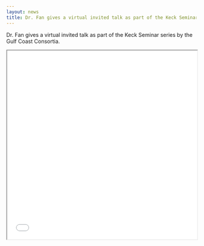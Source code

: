 ```yaml
---
layout: news
title: Dr. Fan gives a virtual invited talk as part of the Keck Seminar Series.
---
```


Dr. Fan gives a virtual invited talk as part of the Keck Seminar series by the Gulf Coast Consortia.

<iframe src="/assets/posters/keck_2020.pdf" width="100%" height="500px"></iframe>